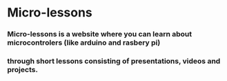 # Micro-lessons

### Micro-lessons is a website where you can learn about microcontrolers (like arduino and rasbery pi) 
### through short lessons consisting of presentations, videos and projects.
